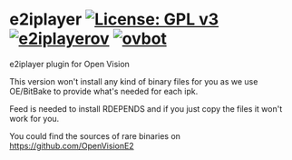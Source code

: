 e2iplayer [![License: GPL v3](https://img.shields.io/badge/License-GPLv3-blue.svg)](https://www.gnu.org/licenses/gpl-3.0) [![e2iplayerov](https://github.com/OpenVisionE2/e2iplayer-ov/actions/workflows/e2iplayerov.yml/badge.svg)](https://github.com/OpenVisionE2/e2iplayer-ov/actions/workflows/e2iplayerov.yml) [![ovbot](https://github.com/OpenVisionE2/e2iplayer-ov/actions/workflows/ovbot.yml/badge.svg)](https://github.com/OpenVisionE2/e2iplayer-ov/actions/workflows/ovbot.yml)
=========
e2iplayer plugin for Open Vision

This version won't install any kind of binary files for you as we use OE/BitBake to provide what's needed for each ipk.

Feed is needed to install RDEPENDS and if you just copy the files it won't work for you.

You could find the sources of rare binaries on https://github.com/OpenVisionE2
